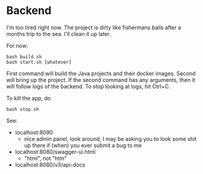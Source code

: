 # Backend

I'm too tired right now.
The project is dirty like fishermans balls after a months trip to the sea. I'll clean it up later.

For now:

    bash build.sh
    bash start.sh [whatever]

First command will build the Java projects and their docker images.
Second will bring up the project. If the second command has any arguments,
then it will follow logs of the backend. To stop looking at logs, hit Ctrl+C.

To kill the app, do

    bash stop.sh

See:

- localhost:8090
  - nice admin panel, look around, I may be asking you to look some shit up there
    if (when) you ever submit a bug to me
- localhost:8080/swagger-ui.html
  - "html", not "htm"
- localhost:8080/v3/api-docs


